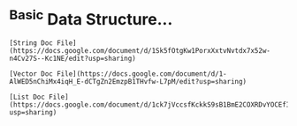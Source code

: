 # <sup>Basic</sup> Data Structure...

    [String Doc File](https://docs.google.com/document/d/1Sk5fOtgKw1PorxXxtvNvtdx7x52w-n4Cv27S--Kc1NE/edit?usp=sharing)

    [Vector Doc File](https://docs.google.com/document/d/1-AlWED5nChiMx4iqH_E-dCTgZn2EmzpB1THvfw-L7pM/edit?usp=sharing)

    [List Doc File](https://docs.google.com/document/d/1ck7jVccsfKckkS9sB1BmE2COXRDvYOCEfIRX3Tu7SHQ/edit?usp=sharing)
